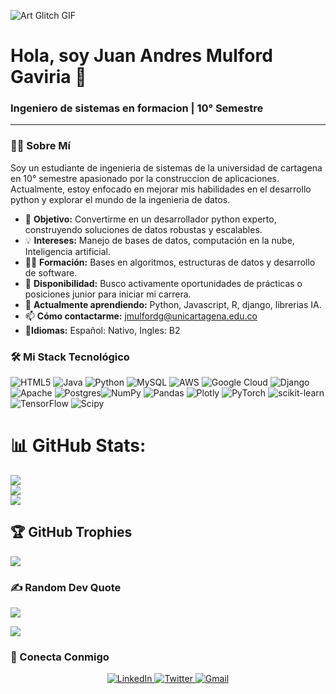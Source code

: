 

![Art Glitch GIF](https://github.com/user-attachments/assets/f50acebb-80f3-426b-96cd-c8c58cfea1e4)

  <h1>
    Hola, soy Juan Andres Mulford Gaviria 👋
  </h1>
  <h3>
    Ingeniero de sistemas en formacion  | 10° Semestre
  </h3>

</div>

---
  
### 👨‍💻 Sobre Mí

<p>
  Soy un estudiante de ingenieria de sistemas de la universidad de cartagena en 10° semestre apasionado por la construccion de aplicaciones. Actualmente, estoy enfocado en mejorar mis habilidades en el desarrollo python y explorar el mundo de la ingenieria de datos.
</p>

- 🎯 **Objetivo:** Convertirme en un desarrollador python experto, construyendo soluciones de datos robustas y escalables.
- 💡 **Intereses:**  Manejo de bases de datos, computación en la nube, Inteligencia artificial.
- 👨‍🎓 **Formación:** Bases en algoritmos, estructuras de datos y desarrollo de software.
- 🤝 **Disponibilidad:** Busco activamente oportunidades de prácticas o posiciones junior para iniciar mi carrera.
- 🌱 **Actualmente aprendiendo:** Python, Javascript, R, django, librerias IA.
- 📫 **Cómo contactarme:** jmulfordg@unicartagena.edu.co
- 🔭**Idiomas:** Español: Nativo, Ingles: B2


### 🛠️ Mi Stack Tecnológico

![HTML5](https://img.shields.io/badge/html5-%23E34F26.svg?style=for-the-badge&logo=html5&logoColor=white) ![Java](https://img.shields.io/badge/java-%23ED8B00.svg?style=for-the-badge&logo=openjdk&logoColor=white) ![Python](https://img.shields.io/badge/python-3670A0?style=for-the-badge&logo=python&logoColor=ffdd54) ![MySQL](https://img.shields.io/badge/mysql-4479A1.svg?style=for-the-badge&logo=mysql&logoColor=white) ![AWS](https://img.shields.io/badge/AWS-%23FF9900.svg?style=for-the-badge&logo=amazon-aws&logoColor=white) ![Google Cloud](https://img.shields.io/badge/GoogleCloud-%234285F4.svg?style=for-the-badge&logo=google-cloud&logoColor=white) ![Django](https://img.shields.io/badge/django-%23092E20.svg?style=for-the-badge&logo=django&logoColor=white) ![Apache](https://img.shields.io/badge/apache-%23D42029.svg?style=for-the-badge&logo=apache&logoColor=white) ![Postgres](https://img.shields.io/badge/postgres-%23316192.svg?style=for-the-badge&logo=postgresql&logoColor=white)![NumPy](https://img.shields.io/badge/numpy-%23013243.svg?style=for-the-badge&logo=numpy&logoColor=white) ![Pandas](https://img.shields.io/badge/pandas-%23150458.svg?style=for-the-badge&logo=pandas&logoColor=white) ![Plotly](https://img.shields.io/badge/Plotly-%233F4F75.svg?style=for-the-badge&logo=plotly&logoColor=white) ![PyTorch](https://img.shields.io/badge/PyTorch-%23EE4C2C.svg?style=for-the-badge&logo=PyTorch&logoColor=white) ![scikit-learn](https://img.shields.io/badge/scikit--learn-%23F7931E.svg?style=for-the-badge&logo=scikit-learn&logoColor=white) ![TensorFlow](https://img.shields.io/badge/TensorFlow-%23FF6F00.svg?style=for-the-badge&logo=TensorFlow&logoColor=white) ![Scipy](https://img.shields.io/badge/SciPy-%230C55A5.svg?style=for-the-badge&logo=scipy&logoColor=%white)

# 📊 GitHub Stats:
![](https://github-readme-stats.vercel.app/api?username=MonitorMind&theme=graywhite&hide_border=false&include_all_commits=false&count_private=false)<br/>
![](https://nirzak-streak-stats.vercel.app/?user=MonitorMind&theme=graywhite&hide_border=false)<br/>
![](https://github-readme-stats.vercel.app/api/top-langs/?username=MonitorMind&theme=graywhite&hide_border=false&include_all_commits=false&count_private=false&layout=compact)

## 🏆 GitHub Trophies
![](https://github-profile-trophy.vercel.app/?username=MonitorMind&theme=gruvbox_light&no-frame=false&no-bg=true&margin-w=4)

### ✍️ Random Dev Quote
![](https://quotes-github-readme.vercel.app/api?type=horizontal&theme=dark)

[![](https://visitcount.itsvg.in/api?id=MonitorMind&icon=0&color=13)](https://visitcount.itsvg.in)

### 🤝 Conecta Conmigo

<p align="center">
  <a href="https://www.linkedin.com/in/juan-mulford-gaviria-460669168/">
    <img src="https://img.shields.io/badge/LinkedIn-0077B5?style=for-the-badge&logo=linkedin&logoColor=white" alt="LinkedIn"/>
  </a>
  <a href="https://x.com/monitorovervoid">
    <img src="https://img.shields.io/badge/Twitter-1DA1F2?style=for-the-badge&logo=twitter&logoColor=white" alt="Twitter"/>
  </a>
  <a href="jmulfordg@unicartagena.edu.co">
    <img src="https://img.shields.io/badge/Gmail-D14836?style=for-the-badge&logo=gmail&logoColor=white" alt="Gmail"/>
  </a>
</p>


<!-- Proudly created with GPRM ( https://gprm.itsvg.in ) -->
